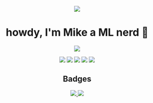 <p align="center">
  <img src="https://github.com/MichaelTheChef/MichaelTheChef/assets/85833344/0ff44d2e-9ea5-440d-83ed-c3b5a92590d1" />
</p>

<h1 align="center">
  howdy, I'm Mike a ML nerd 👋
</h1> 
<p align="center">
  <img src="https://github-readme-streak-stats.herokuapp.com/?user=michaelthechef&theme=gotham" />
</p>

<p align="center">
  <img src="https://img.shields.io/badge/Java-212121?style=for-the-badge&logo=ubuntu">
  <img src="https://img.shields.io/badge/Typescript-212121?style=for-the-badge&logo=typescript">
  <img src="https://img.shields.io/badge/Python-212121?style=for-the-badge&logo=python">
  <img src="https://img.shields.io/badge/Rust-212121?style=for-the-badge&logo=rust">
  <img src="https://img.shields.io/badge/C++-212121?style=for-the-badge&logo=c">
</p>
<h2 align="center">
  Badges
</h2>

  
<p align="center">

  <a href="https://github.com/molexai">
    <img src="https://github.com/MichaelTheChef/MichaelTheChef/assets/85833344/106060dd-5827-4470-9242-197c8480304b"/>
    <img src="https://github.com/MichaelTheChef/MichaelTheChef/assets/85833344/d85905bb-7288-47a4-b030-6290cb254865"/>
  </a>
  
</p>

